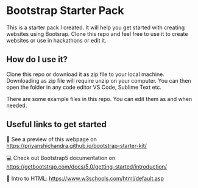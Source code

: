 # Bootstrap Starter Pack

This is a starter pack I created. It will help you get started with creating websites using Bootsrap. Clone this repo and feel free to use it to create websites or use in hackathons or edit it.

## How do I use it?

Clone this repo or download it as zip file to your local machine. Downloading as zip file will require unzip on your computer. You can then open the folder in any code editor VS Code, Sublime Text etc.

There are some example files in this repo. You can edit them as and when needed.

## Useful links to get started

👀 See a preview of this webpage on https://priyanshichandra.github.io/bootstrap-starter-kit/

💻 Check out Bootstrap5 documentation on https://getbootstrap.com/docs/5.0/getting-started/introduction/

🎉 Intro to HTML: https://www.w3schools.com/html/default.asp
